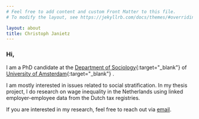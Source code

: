 ```yaml
---
# Feel free to add content and custom Front Matter to this file.
# To modify the layout, see https://jekyllrb.com/docs/themes/#overriding-theme-defaults

layout: about
title: Christoph Janietz
---
```



### Hi,

I am a PhD candidate at the [Department of Sociology](https://www.uva.nl/en/about-the-uva/organisation/faculties/faculty-of-social-and-behavioural-sciences/disciplines/sociology/sociology.html){:target="_blank"} of [University of Amsterdam](https://www.uva.nl/en){:target="_blank"} .

I am mostly interested in issues related to social stratification. In my thesis project, I do research on wage inequality in the Netherlands using linked employer-employee data from the Dutch tax registries.

If you are interested in my research, feel free to reach out via [email](mailto:c.janietz@uva.nl).
